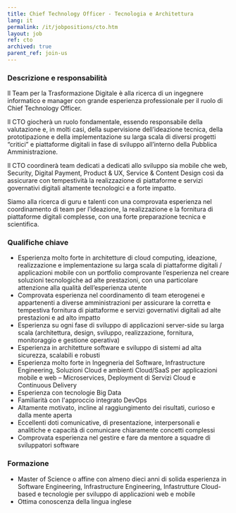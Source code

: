 ```yaml
---
title: Chief Technology Officer - Tecnologia e Architettura
lang: it
permalink: /it/jobpositions/cto.htm
layout: job
ref: cto
archived: true
parent_ref: join-us
---
```


### Descrizione e responsabilità
Il Team per la Trasformazione Digitale è alla ricerca di un ingegnere informatico e manager con grande esperienza professionale per il ruolo di Chief Technology Officer.

Il CTO giocherà un ruolo fondamentale, essendo responsabile della valutazione e, in molti casi, della supervisione dell’ideazione tecnica, della prototipazione e della implementazione su larga scala di diversi progetti “critici” e piattaforme digitali in fase di sviluppo all’interno della Pubblica Amministrazione.

Il CTO coordinerà team dedicati a dedicati allo sviluppo sia mobile che web, Security, Digital Payment, Product & UX, Service & Content Design così da assicurare con tempestività la realizzazione di piattaforme e servizi governativi digitali altamente tecnologici e a forte impatto.

Siamo alla ricerca di guru e talenti con una comprovata esperienza nel coordinamento di team per l’ideazione, la realizzazione e la fornitura di piattaforme digitali complesse, con una forte preparazione tecnica e scientifica.


### Qualifiche chiave
- Esperienza molto forte in architetture di cloud computing, ideazione, realizzazione e implementazione su larga scala di piattaforme digitali / applicazioni mobile con un portfolio comprovante l’esperienza nel creare soluzioni tecnologiche ad alte prestazioni, con una particolare attenzione alla qualità dell’esperienza utente
- Comprovata esperienza nel coordinamento di team eterogenei e appartenenti a diverse amministrazioni per assicurare la corretta e tempestiva fornitura di piattaforme e servizi governativi digitali ad alte prestazioni e ad alto impatto
- Esperienza su ogni fase di sviluppo di applicazioni server-side su larga scala (architettura, design, sviluppo, realizzazione, fornitura, monitoraggio e gestione operativa)
- Esperienza in architetture software e sviluppo di sistemi ad alta sicurezza, scalabili e robusti
- Esperienza molto forte in Ingegneria del Software, Infrastructure Engineering, Soluzioni Cloud e ambienti Cloud/SaaS per applicazioni mobile e web – Microservices, Deployment di Servizi Cloud e Continuous Delivery
- Esperienza con tecnologie Big Data
- Familiarità con l'approccio integrato DevOps
- Altamente motivato, incline al raggiungimento dei risultati, curioso e dalla mente aperta
- Eccellenti doti comunicative, di presentazione, interpersonali e analitiche e capacità di comunicare chiaramente concetti complessi
- Comprovata esperienza nel gestire e fare da mentore a squadre di sviluppatori software

### Formazione
- Master of Science o affine con almeno dieci anni di solida esperienza in Software Engineering, Infrastructure Engineering, Infastrutture Cloud-based e tecnologie per sviluppo di applicazioni web e mobile
- Ottima conoscenza della lingua inglese

